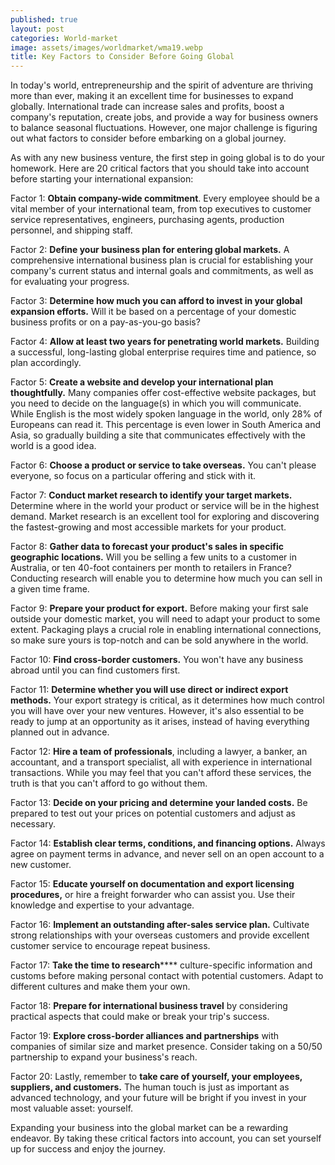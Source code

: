 ```yaml
---
published: true
layout: post
categories: World-market
image: assets/images/worldmarket/wma19.webp
title: Key Factors to Consider Before Going Global
---
```


In today's world, entrepreneurship and the spirit of adventure are thriving more than ever, making it an excellent time for businesses to expand globally. International trade can increase sales and profits, boost a company's reputation, create jobs, and provide a way for business owners to balance seasonal fluctuations. However, one major challenge is figuring out what factors to consider before embarking on a global journey.

As with any new business venture, the first step in going global is to do your homework. Here are 20 critical factors that you should take into account before starting your international expansion:

Factor 1: **Obtain company-wide commitment**. Every employee should be a vital member of your international team, from top executives to customer service representatives, engineers, purchasing agents, production personnel, and shipping staff.

Factor 2: **Define your business plan for entering global markets.** A comprehensive international business plan is crucial for establishing your company's current status and internal goals and commitments, as well as for evaluating your progress.

Factor 3: **Determine how much you can afford to invest in your global expansion efforts.** Will it be based on a percentage of your domestic business profits or on a pay-as-you-go basis?

Factor 4: **Allow at least two years for penetrating world markets.** Building a successful, long-lasting global enterprise requires time and patience, so plan accordingly.

Factor 5: **Create a website and develop your international plan thoughtfully.** Many companies offer cost-effective website packages, but you need to decide on the language(s) in which you will communicate. While English is the most widely spoken language in the world, only 28% of Europeans can read it. This percentage is even lower in South America and Asia, so gradually building a site that communicates effectively with the world is a good idea.

Factor 6: **Choose a product or service to take overseas.** You can't please everyone, so focus on a particular offering and stick with it.

Factor 7: **Conduct market research to identify your target markets.** Determine where in the world your product or service will be in the highest demand. Market research is an excellent tool for exploring and discovering the fastest-growing and most accessible markets for your product.

Factor 8: **Gather data to forecast your product's sales in specific geographic locations.** Will you be selling a few units to a customer in Australia, or ten 40-foot containers per month to retailers in France? Conducting research will enable you to determine how much you can sell in a given time frame.

Factor 9: **Prepare your product for export.** Before making your first sale outside your domestic market, you will need to adapt your product to some extent. Packaging plays a crucial role in enabling international connections, so make sure yours is top-notch and can be sold anywhere in the world.

Factor 10: **Find cross-border customers.** You won't have any business abroad until you can find customers first.

Factor 11: **Determine whether you will use direct or indirect export methods.** Your export strategy is critical, as it determines how much control you will have over your new ventures. However, it's also essential to be ready to jump at an opportunity as it arises, instead of having everything planned out in advance.

Factor 12: **Hire a team of professionals**, including a lawyer, a banker, an accountant, and a transport specialist, all with experience in international transactions. While you may feel that you can't afford these services, the truth is that you can't afford to go without them.

Factor 13: **Decide on your pricing and determine your landed costs.** Be prepared to test out your prices on potential customers and adjust as necessary.

Factor 14: **Establish clear terms, conditions, and financing options.** Always agree on payment terms in advance, and never sell on an open account to a new customer.

Factor 15: **Educate yourself on documentation and export licensing procedures,** or hire a freight forwarder who can assist you. Use their knowledge and expertise to your advantage.

Factor 16: **Implement an outstanding after-sales service plan.** Cultivate strong relationships with your overseas customers and provide excellent customer service to encourage repeat business.

Factor 17: **Take the time to research****** culture-specific information and customs before making personal contact with potential customers. Adapt to different cultures and make them your own.

Factor 18: **Prepare for international business travel** by considering practical aspects that could make or break your trip's success.

Factor 19: **Explore cross-border alliances and partnerships** with companies of similar size and market presence. Consider taking on a 50/50 partnership to expand your business's reach.

Factor 20: Lastly, remember to **take care of yourself, your employees, suppliers, and customers.** The human touch is just as important as advanced technology, and your future will be bright if you invest in your most valuable asset: yourself.

Expanding your business into the global market can be a rewarding endeavor. By taking these critical factors into account, you can set yourself up for success and enjoy the journey.
